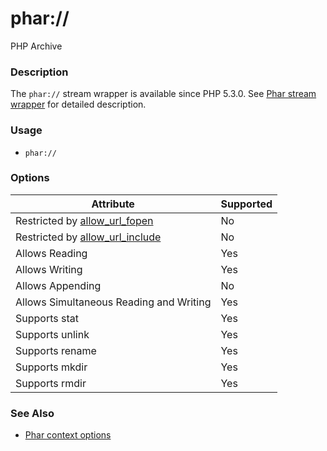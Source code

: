 phar://
=======

PHP Archive

### Description

The `phar://` stream wrapper is available since PHP 5.3.0. See
<a href="/phar/using.html#Using%20Phar%20Archives:%20the%20phar%20stream%20wrapper" class="link">Phar stream wrapper</a>
for detailed description.

### Usage

-   <span class="simpara">`phar://`</span>

### Options

| Attribute                                                                          | Supported |
|------------------------------------------------------------------------------------|-----------|
| Restricted by <a href="/filesystem/setup.html#" class="link">allow_url_fopen</a>   | No        |
| Restricted by <a href="/filesystem/setup.html#" class="link">allow_url_include</a> | No        |
| Allows Reading                                                                     | Yes       |
| Allows Writing                                                                     | Yes       |
| Allows Appending                                                                   | No        |
| Allows Simultaneous Reading and Writing                                            | Yes       |
| Supports <span class="function">stat</span>                                        | Yes       |
| Supports <span class="function">unlink</span>                                      | Yes       |
| Supports <span class="function">rename</span>                                      | Yes       |
| Supports <span class="function">mkdir</span>                                       | Yes       |
| Supports <span class="function">rmdir</span>                                       | Yes       |

### See Also

-   <a href="/context/phar.html" class="xref">Phar context options</a>
